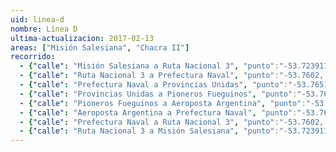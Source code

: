 ```yaml
---
uid: linea-d
nombre: Línea D
ultima-actualizacion: 2017-02-13
areas: ["Misión Salesiana", "Chacra II"]
recorrido: 
  - {"calle": "Misión Salesiana a Ruta Nacional 3", "punto":"-53.7239117,-67.7978763"}
  - {"calle": "Ruta Nacional 3 a Prefectura Naval", "punto":"-53.7602, -67.7217"}
  - {"calle": "Prefectura Naval a Provincias Unidas", "punto":"-53.76516, -67.72319"}
  - {"calle": "Provincias Unidas a Pioneros Fueguinos", "punto":"-53.76485, -67.72583"}
  - {"calle": "Pioneros Fueguinos a Aeroposta Argentina", "punto":"-53.76685, -67.72649"}
  - {"calle": "Aeroposta Argentina a Prefectura Naval", "punto":"-53.76714, -67.72384"}
  - {"calle": "Prefectura Naval a Ruta Nacional 3", "punto":"-53.7602, -67.7217"}
  - {"calle": "Ruta Nacional 3 a Misión Salesiana", "punto":"-53.7239117,-67.7978763"}
---
```

